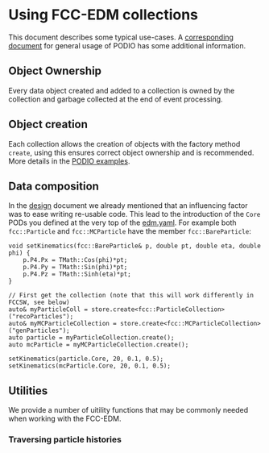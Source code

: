 Using FCC-EDM collections
==

This document describes some typical use-cases. A [corresponding document](https://github.com/HEP-FCC/podio/blob/master/doc/examples.md) for general usage of PODIO has some additional information.

Object Ownership
--

Every data object created and added to a collection is owned by the collection and garbage collected at the end of event processing.

Object creation
--

Each collection allows the creation of objects with the factory method `create`, using this ensures correct object ownership and is recommended. More details in the [PODIO examples](https://github.com/HEP-FCC/podio/blob/master/doc/examples.md).


Data composition
--

In the [design](./design.md) document we already mentioned that an influencing factor was to ease writing re-usable code. This lead to the introduction of the `Core` PODs you defined at the very top of the [edm.yaml](https://github.com/HEP-FCC/fcc-edm/blob/master/edm.yaml). For example both `fcc::Particle` and `fcc::MCParticle` have the member `fcc::BareParticle`:

~~~{.cpp}
void setKinematics(fcc::BareParticle& p, double pt, double eta, double phi) {
    p.P4.Px = TMath::Cos(phi)*pt;
    p.P4.Py = TMath::Sin(phi)*pt;
    p.P4.Pz = TMath::Sinh(eta)*pt;
}

// First get the collection (note that this will work differently in FCCSW, see below)
auto& myParticleColl = store.create<fcc::ParticleCollection>("recoParticles");
auto& myMCParticleCollection = store.create<fcc::MCParticleCollection>("genParticles");
auto particle = myParticleCollection.create();
auto mcParticle = myMCParticleCollection.create();

setKinematics(particle.Core, 20, 0.1, 0.5);
setKinematics(mcParticle.Core, 20, 0.1, 0.5);
~~~

Utilities
--
We provide a number of uitility functions that may be commonly needed when working with the FCC-EDM.

### Traversing particle histories
